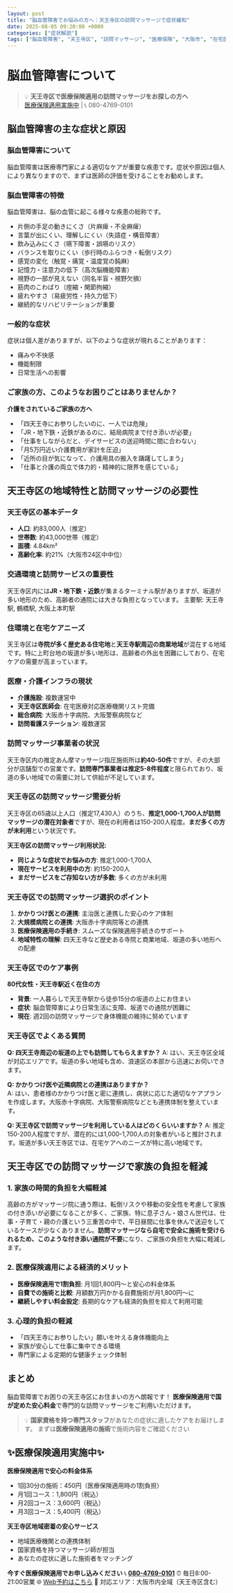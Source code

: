 ```yaml
---
layout: post
title: "脳血管障害でお悩みの方へ｜天王寺区の訪問マッサージで症状緩和"
date: 2025-08-05 09:20:00 +0000
categories: ["症状解説"]
tags: ["脳血管障害", "天王寺区", "訪問マッサージ", "医療保険", "大阪市", "在宅医療"]
---
```



# 脳血管障害について

> 💡 **天王寺区で医療保険適用の訪問マッサージをお探しの方へ**  
> [医療保険適用実施中](https://peraichi.com/landing_pages/view/himawari-massage/) | 📞 080-4769-0101

## 脳血管障害の主な症状と原因

### 脳血管障害について
脳血管障害は医療専門家による適切なケアが重要な疾患です。症状や原因は個人により異なりますので、まずは医師の評価を受けることをお勧めします。

### 脳血管障害の特徴
脳血管障害は、脳の血管に起こる様々な疾患の総称です。
- 片側の手足の動きにくさ（片麻痺・不全麻痺）
- 言葉が出にくい、理解しにくい（失語症・構音障害）
- 飲み込みにくさ（嚥下障害・誤嚥のリスク）
- バランスを取りにくい（歩行時のふらつき・転倒リスク）
- 感覚の変化（触覚・痛覚・温度覚の鈍麻）
- 記憶力・注意力の低下（高次脳機能障害）
- 視野の一部が見えない（同名半盲・視野欠損）
- 筋肉のこわばり（痙縮・関節拘縮）
- 疲れやすさ（易疲労性・持久力低下）
- 継続的なリハビリテーションが重要

### 一般的な症状
症状は個人差がありますが、以下のような症状が現れることがあります：
- 痛みや不快感
- 機能制限
- 日常生活への影響

### ご家族の方、このようなお困りごとはありませんか？
**介護をされているご家族の方へ**
- 「四天王寺にお参りしたいのに、一人では危険」
- 「JR・地下鉄・近鉄があるのに、結局病院まで付き添いが必要」
- 「仕事をしながらだと、デイサービスの送迎時間に間に合わない」
- 「月5万円近い介護費用が家計を圧迫」
- 「近所の目が気になって、介護用具の搬入を躊躇してしまう」
- 「仕事と介護の両立で体力的・精神的に限界を感じている」

## 天王寺区の地域特性と訪問マッサージの必要性

### 天王寺区の基本データ
- **人口**: 約83,000人（推定）
- **世帯数**: 約43,000世帯（推定）
- **面積**: 4.84km²
- **高齢化率**: 約21%（大阪市24区中中位）

### 交通環境と訪問サービスの重要性
天王寺区内には**JR・地下鉄・近鉄**が集まるターミナル駅がありますが、坂道が多い地形のため、高齢者の通院には大きな負担となっています。
主要駅: 天王寺駅, 鶴橋駅, 大阪上本町駅

### 住環境と在宅ケアニーズ
天王寺区は**寺院が多く歴史ある住宅地**と**天王寺駅周辺の商業地域**が混在する地域です。特に上町台地の坂道が多い地形は、高齢者の外出を困難にしており、在宅ケアの需要が高まっています。

### 医療・介護インフラの現状
- **介護施設**: 複数運営中
- **天王寺区医師会**: 在宅医療対応医療機関リスト完備
- **総合病院**: 大阪赤十字病院、大阪警察病院など
- **訪問看護ステーション**: 複数運営

### 訪問マッサージ事業者の状況
天王寺区内の推定あん摩マッサージ指圧施術所は**約40-50件**ですが、その大部分が店舗型での営業です。**訪問専門事業者は推定5-8件程度**と限られており、坂道の多い地域での需要に対して供給が不足しています。

### 天王寺区の訪問マッサージ需要分析
天王寺区の65歳以上人口（推定17,430人）のうち、**推定1,000-1,700人が訪問マッサージの潜在対象者**ですが、現在の利用者は150-200人程度。**まだ多くの方が未利用**という状況です。

**天王寺区の訪問マッサージ利用状況:**
- **同じような症状でお悩みの方**: 推定1,000-1,700人
- **現在サービスを利用中の方**: 約150-200人  
- **まだサービスをご存知ない方が多数**: 多くの方が未利用

### 天王寺区での訪問マッサージ選択のポイント
1. **かかりつけ医との連携**: 主治医と連携した安心のケア体制
2. **大規模病院との連携**: 大阪赤十字病院等との連携
3. **医療保険適用の手続き**: スムーズな保険適用手続きのサポート
4. **地域特性の理解**: 四天王寺など歴史ある寺院と商業地域、坂道の多い地形への配慮

### 天王寺区でのケア事例
**80代女性・天王寺駅近く在住の方**
- **背景**: 一人暮らしで天王寺駅から徒歩15分の坂道の上にお住まい
- **症状**: 脳血管障害により日常生活に支障、坂道での通院が困難に
- **現在**: 週2回の訪問マッサージで身体機能の維持に努めています

### 天王寺区でよくある質問
**Q: 四天王寺周辺の坂道の上でも訪問してもらえますか？**
A: はい、天王寺区全域が対応エリアです。坂道の多い地域も含め、浪速区の本部から迅速にお伺いできます。

**Q: かかりつけ医や近隣病院との連携はありますか？**  
A: はい、患者様のかかりつけ医と密に連携し、病状に応じた適切なケアプランを作成します。大阪赤十字病院、大阪警察病院などとも連携体制を整えています。

**Q: 天王寺区で訪問マッサージを利用している人はどのくらいいますか？**
A: 推定150-200人程度ですが、潜在的には1,000-1,700人の対象者がいると推計されます。坂道が多い天王寺区では、在宅ケアへのニーズが特に高い地域です。

## 天王寺区での訪問マッサージで家族の負担を軽減

### 1. 家族の時間的負担を大幅軽減
高齢の方がマッサージ院に通う際は、転倒リスクや移動の安全性を考慮して家族の付き添いが必要になることが多く、ご家族、特に息子さん・娘さん世代は、仕事・子育て・親の介護という三重苦の中で、平日昼間に仕事を休んで送迎をしているケースが少なくありません。**訪問マッサージなら自宅で安全に施術を受けられるため、このような付き添い通院が不要**になり、ご家族の負担を大幅に軽減します。

### 2. 医療保険適用による経済的メリット
- **医療保険適用で1割負担**: 月1回1,800円～と安心の料金体系
- **自費での施術と比較**: 月額数万円かかる自費施術が月1,800円～に
- **継続しやすい料金設定**: 長期的なケアも経済的負担を抑えて利用可能

### 3. 心理的負担の軽減
- 「四天王寺にお参りしたい」願いを叶える身体機能向上
- 家族が安心して仕事に集中できる環境
- 専門家による定期的な健康チェック体制

## まとめ
脳血管障害でお困りの天王寺区にお住まいの方へ朗報です！
**医療保険適用で国が定めた安心料金**で専門的な訪問マッサージをご利用いただけます。

> 💡 **国家資格を持つ専門スタッフ**があなたの症状に適したケアをお届けします。
> まずは**医療保険適用の施術**で施術内容をご確認ください

## ✨医療保険適用実施中✨

**医療保険適用で安心の料金体系**
- 1回30分の施術：450円（医療保険適用時の1割負担）
- 月1回コース：1,800円（税込）
- 月2回コース：3,600円（税込）
- 月3回コース：5,400円（税込）

**天王寺区地域密着の安心サービス**
- 地域医療機関との連携体制
- 国家資格を持つマッサージ師が担当
- あなたの症状に適した施術者をマッチング

**今すぐ医療保険適用でお申し込みください**
📞 **[080-4769-0101](tel:080-4769-0101)**
⏰ 毎日8:00-21:00営業
🌐 [Web予約はこちら](https://peraichi.com/landing_pages/view/himawari-massage/)
📍 対応エリア：大阪市内全域（天王寺区含む）